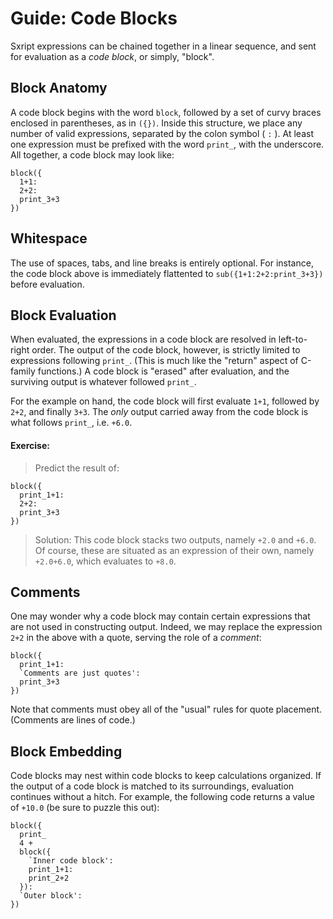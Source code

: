 # Guide: Code Blocks

Sxript expressions can be chained together in a linear sequence, and sent for evaluation as a *code block*, or simply, "block".

## Block Anatomy

A code block begins with the word `block`, followed by a set of curvy braces enclosed in parentheses, as in `({})`. Inside this structure, we place any number of valid expressions, separated by the colon symbol ( `:` ). At least one expression must be prefixed with the word `print_`, with the underscore. All together, a code block may look like:

```
block({
  1+1:
  2+2:
  print_3+3
})
```

## Whitespace

The use of spaces, tabs, and line breaks is entirely optional. For instance, the code block above is immediately flattented to `sub({1+1:2+2:print_3+3})` before evaluation.

## Block Evaluation

When evaluated, the expressions in a code block are resolved in left-to-right order. The output of the code block, however, is strictly limited to expressions following `print_`. (This is much like the "return" aspect of C-family functions.) A code block is "erased" after evaluation, and the surviving output is whatever followed `print_`.

For the example on hand, the code block will first evaluate `1+1`, followed by `2+2`, and finally `3+3`. The *only* output carried away from the code block is what follows `print_`, i.e. `+6.0`.

#### Exercise:

> Predict the result of: 
```
block({
  print_1+1:
  2+2:
  print_3+3
})
```
> Solution: This code block stacks two outputs, namely `+2.0` and `+6.0`. Of course, these are situated as an expression of their own, namely `+2.0+6.0`, which evaluates to `+8.0`.

## Comments

One may wonder why a code block may contain certain expressions that are not used in constructing output. Indeed, we may replace the expression `2+2` in the above with a quote, serving the role of a *comment*:

```
block({
  print_1+1:
  `Comments are just quotes':
  print_3+3
})
```

Note that comments must obey all of the "usual" rules for quote placement. (Comments are lines of code.)

## Block Embedding

Code blocks may nest within code blocks to keep calculations organized. If the output of a code block is matched to its surroundings, evaluation continues without a hitch. For example, the following code returns a value of `+10.0` (be sure to puzzle this out):

```
block({
  print_
  4 +
  block({
    `Inner code block':
    print_1+1:
    print_2+2
  }):
  `Outer block':
})
```